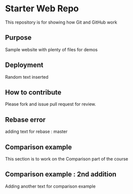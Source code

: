 # Starter Web Repo

This repository is for showing how Git and GitHub work

## Purpose

Sample website with plenty of files for demos

## Deployment
Random text inserted

## How to contribute
Please fork and issue pull request for review.

## Rebase error
adding text for rebase : master

## Comparison example
This section is to work on the Comparison part of the course

## Comparison example : 2nd addition
Adding another text for comparison example
